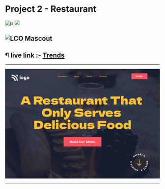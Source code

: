# Project 2 - Restaurant
![js](https://img.shields.io/badge/JS-Bootcamp-yellow) ![](https://img.shields.io/badge/html-project2-green)

## ![LCO Mascout](https://learncodeonline.in/mascot.png) 

## ¶ live link :- [Trends](https://project3-justice.netlify.app/)

---
![preview](./assets/2.png)

---

